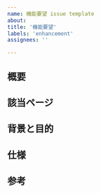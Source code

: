 ```yaml
---
name: 機能要望 issue template
about: 
title: '機能要望'
labels: 'enhancement'
assignees: ''

---
```


## 概要

## 該当ページ

## 背景と目的

## 仕様

## 参考<!-- あれば記載 -->
